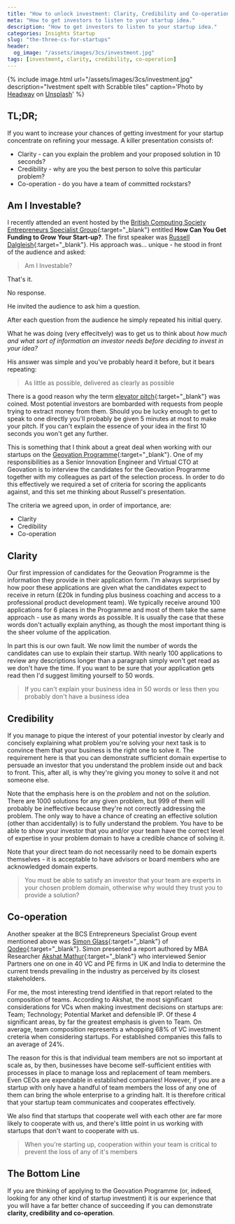 ```yaml
---
title: "How to unlock investment: Clarity, Credibility and Co-operation"
meta: "How to get investors to listen to your startup idea."
description: "How to get investors to listen to your startup idea."
categories: Insights Startup
slug: "the-three-cs-for-startups"
header:
  og_image: "/assets/images/3cs/investment.jpg"
tags: [investment, clarity, credibility, co-operation]
---
```


{% include image.html url="/assets/images/3cs/investment.jpg" description="Ivestment spelt with Scrabble tiles" caption='<span>Photo by <a href="https://unsplash.com/@headwayio?utm_source=unsplash&amp;utm_medium=referral&amp;utm_content=creditCopyText" target="_blank">Headway</a> on <a href="https://unsplash.com/s/photos/presentation?utm_source=unsplash&amp;utm_medium=referral&amp;utm_content=creditCopyText" target="_blank">Unsplash</a></span>' %}

## TL;DR;

If you want to increase your chances of getting investment for your startup concentrate on refining your message.  A killer presentation consists of:

 - Clarity - can you explain the problem and your proposed solution in 10 seconds?
 - Credibility - why are you the best person to solve this particular problem?
 - Co-operation - do you have a team of committed rockstars?

## Am I Investable?

I recently attended an event hosted by the [British Computing Society Entrepreneurs Specialist Group][bcsesg]{:target="_blank"} entitled **How Can You Get Funding to Grow Your Start-up?**. The first speaker was [Russell Dalgleish][russelldalgliesh]{:target="_blank"}. His approach was... unique - he stood in front of the audience and asked:

> Am I Investable?

That's it.

No response.

He invited the audience to ask him a question.

After each question from the audience he simply repeated his initial query.

What he was doing (very effecitvely) was to get us to think about *how much and what sort of information an investor needs before deciding to invest in your idea?*

His answer was simple and you've probably heard it before, but it bears repeating:

> As little as possible, delivered as clearly as possible

There is a good reason why the term [elevator pitch][elevator]{:target="_blank"} was coined. Most potential investors are bombarded with requests from people trying to extract money from them. Should you be lucky enough to get to speak to one directly you'll probably be given 5 minutes at most to make your pitch.  If you can't explain the essence of your idea in the first 10 seconds you won't get any further.

This is something that I think about a great deal when working with our startups on the [Geovation Programme][geovationprogramme]{:target="_blank"}. One of my responsibilities as a Senior Innovation Engineer and Virtual CTO at Geovation is to interview the candidates for the Geovation Programme together with my colleagues as part of the selection process. In order to do this effectively we required a set of criteria for scoring the applicants against, and this set me thinking about Russell's presentation.

The criteria we agreed upon, in order of importance, are:

- Clarity
- Credibility
- Co-operation

## Clarity

Our first impression of candidates for the Geovation Programme is the information they provide in their application form. I'm always surprised by how poor these applications are given what the candidates expect to receive in return (£20k in funding plus business coaching and access to a professional product development team).  We typically receive around 100 applications for 6 places in the Programme and most of them take the same approach - use as many words as possible. It is usually the case that these words don't actually explain anything, as though the most important thing is the sheer volume of the application.

In part this is our own fault. We now limit the number of words the candidates can use to explain their startup. With nearly 100 applications to review any descriptions longer than a paragraph simply won't get read as we don't have the time. If you want to be sure that your application gets read then I'd suggest limiting yourself to 50 words.

> If you can't explain your business idea in 50 words or less then you probably don't have a business idea

## Credibility
If you manage to pique the interest of your potential investor by clearly and concisely explaining what problem you're solving your next task is to convince them that your business is the right one to solve it.  The requirement here is that you can demonstrate sufficient domain expertise to persuade an investor that you understand the problem inside out and back to front.  This, after all, is why they're giving you money to solve it and not someone else.

Note that the emphasis here is on the *problem* and not on the *solution*. There are 1000 solutions for any given problem, but 999 of them will probably be ineffective because they're not correctly addressing the problem. The only way to have a chance of creating an effective solution (other than accidentally) is to fully understand the problem. You have to be able to show your investor that you and/or your team have the correct level of expertise in your problem domain to have a credible chance of solving it.

Note that your direct team do not necessarily need to be domain experts themselves - it is acceptable to have advisors or board members who are acknowledged domain experts. 

> You must be able to satisfy an investor that your team are experts in your chosen problem domain, otherwise why would they trust you to provide a solution?

## Co-operation
Another speaker at the BCS Entrepreneurs Specialist Group event mentioned above was [Simon Glass][simonglass]{:target="_blank"} of [Qodeo][qodeo]{:target="_blank"}.  Simon presented a report authored by MBA Researcher [Akshat Mathur][akshatmathur]{:target="_blank"} who interviewed Senior Partners one on one in 40 VC and PE firms in UK and India to determine the current trends prevailing in the industry as perceived by its closest stakeholders.

For me, the most interesting trend identified in that report related to the composition of teams. According to Akshat, the most significant considerations for VCs when making investment decisions on startups are: Team; Technology; Potential Market and defensible IP.  Of these 4 significant areas, by far the greatest emphasis is given to Team. On average, team composition represents a whopping 68% of VC investment creteria when considering startups. For established companies this falls to an average of 24%.

The reason for this is that individual team members are not so important at scale as, by then, businesses have become self-sufficient entities with processes in place to manage loss and replacement of team members. Even CEOs are expendable in established companies! However, if you are a startup with only have a handful of team members the loss of any one of them can bring the whole enterprise to a grinding halt. It is therefore critical that your startup team communicates and cooperates effectively.

We also find that startups that cooperate well with each other are far more likely to cooperate with us, and there's little point in us working with startups that don't want to cooperate with us.

> When you're starting up, cooperation within your team is critical to prevent the loss of any of it's members

## The Bottom Line
If you are thinking of applying to the Geovation Programme (or, indeed, looking for any other kind of startup investment) it is our experience that you will have a far better chance of succeeding if you can demonstrate **clarity, credibility and co-operation**.


[russelldalgliesh]: <https://www.linkedin.com/in/russelldalgleish/>
[geovationprogramme]: <https://geovation.uk/accelerator/>
[bcsesg]: <https://www.bcs.org/category/17002>
[elevator]: <https://en.wikipedia.org/wiki/Elevator_pitch>
[simonglass]: <https://www.linkedin.com/in/simon-glass-a829a4/?originalSubdomain=uk>
[qodeo]: <https://www.qodeo.com/>
[akshatmathur]: <https://www.linkedin.com/in/akshatmathur08/?originalSubdomain=uk>